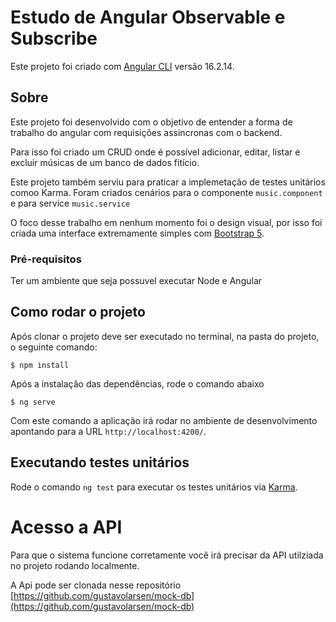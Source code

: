 # Estudo de Angular Observable e Subscribe

Este projeto foi criado com [Angular CLI](https://github.com/angular/angular-cli) versão 16.2.14.

## Sobre

Este projeto foi desenvolvido com o objetivo de entender a forma de trabalho do angular com requisições assincronas com o backend.

Para isso foi criado um CRUD onde é possível adicionar, editar, listar e excluir músicas de um banco de dados fitício.

Este projeto também serviu para praticar a implemetação de testes unitários comoo Karma. Foram criados cenários para o componente `music.component` e para service `music.service`

O foco desse trabalho em nenhum momento foi o design visual, por isso foi criada uma interface extremamente simples com [Bootstrap 5](https://getbootstrap.com/).

### Pré-requisitos

Ter um ambiente que seja possuvel executar Node e Angular

## Como rodar o projeto

Após clonar o projeto deve ser executado no terminal, na pasta do projeto, o seguinte comando:

    $ npm install

Após a instalação das dependências, rode o comando abaixo

    $ ng serve

Com este comando a aplicação irá rodar no ambiente de desenvolvimento apontando para a URL `http://localhost:4200/`.

## Executando testes unitários

Rode o comando `ng test` para executar os testes unitários via [Karma](https://karma-runner.github.io).

# Acesso a API

Para que o sistema funcione corretamente você irá precisar da API utilziada no projeto rodando localmente.

A Api pode ser clonada nesse repositório [https://github.com/gustavolarsen/mock-db](https://github.com/gustavolarsen/mock-db)
